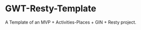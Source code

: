 GWT-Resty-Template
==================

A Template of an MVP + Activities-Places + GIN + Resty project.
